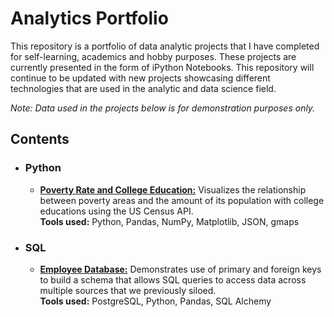 # Analytics Portfolio


This repository is a portfolio of data analytic projects that I have completed for self-learning, academics and hobby purposes. These projects are currently presented in the form of iPython Notebooks. This repository will continue to be updated with new projects showcasing different technologies that are used in the analytic and data science field. 

*Note: Data used in the projects below is for demonstration purposes only.*

## Contents

* ### Python
  * [__Poverty Rate and College Education:__](https://github.com/asteenerson/portfolio/blob/master/Poverty_Rate_and_College_Education.ipynb) Visualizes the relationship between poverty areas and the amount of its population with college educations using the US Census API. <br>
  __Tools used:__ Python, Pandas, NumPy, Matplotlib, JSON, gmaps
  
* ### SQL
  * [__Employee Database:__](https://github.com/asteenerson/portfolio/blob/master/Employee_Database.ipynb) Demonstrates use of primary and foreign keys to build a schema that allows SQL queries to access data across multiple sources that we previously siloed. <br>
  __Tools used:__ PostgreSQL, Python, Pandas, SQL Alchemy

